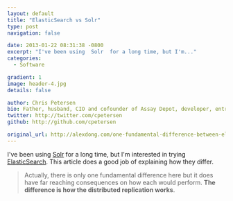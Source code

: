 ```yaml
---
layout: default
title: "ElasticSearch vs Solr"
type: post
navigation: false

date: 2013-01-22 08:31:38 -0800
excerpt: "I've been using  Solr  for a long time, but I'm..."
categories:
  - Software

gradient: 1
image: header-4.jpg
details: false

author: Chris Petersen
bio: Father, husband, CIO and cofounder of Assay Depot, developer, entrepreneur and technologist.
twitter: http://twitter.com/cpetersen
github: http://github.com/cpetersen

original_url: http://alexdong.com/one-fundamental-difference-between-elasticsearch-and-solr/
---
```



I've been using  [Solr](http://lucene.apache.org/solr/)  for a long time, but I'm interested in trying  [ElasticSearch](http://www.elasticsearch.org). This article does a good job of explaining how they differ.

 > 
 > 
 > Actually, there is only one fundamental difference here but it does have far reaching consequences on how each would perform. __The difference is how the distributed replication works__.
 > 
 > 
